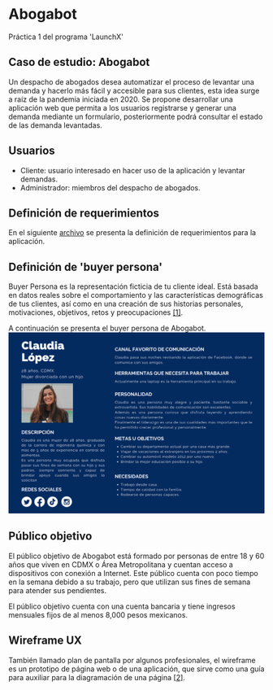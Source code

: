 # Abogabot

Práctica 1 del programa 'LaunchX'

## Caso de estudio: Abogabot

Un despacho de abogados desea automatizar el proceso de levantar una demanda y hacerlo más fácil y accesible para sus clientes, esta idea surge a raíz de la pandemia iniciada en 2020.
Se propone desarrollar una aplicación web que permita a los usuarios registrarse y generar una demanda mediante un formulario, posteriormente podrá consultar el estado de las demanda levantadas.

## Usuarios

- Cliente: usuario interesado en hacer uso de la aplicación y levantar demandas.
- Administrador: miembros del despacho de abogados.

## Definición de requerimientos

En el siguiente [archivo](./RequerimientosAbogabot.pdf) se presenta la definición de requerimientos para la aplicación.

## Definición de 'buyer persona'

Buyer Persona es la representación ficticia de tu cliente ideal. Está basada en datos reales sobre el comportamiento y las características demográficas de tus clientes, así como en una creación de sus historias personales, motivaciones, objetivos, retos y preocupaciones [[1]](https://www.rdstation.com/es/blog/buyer-persona/).

A continuación se presenta el buyer persona de Abogabot.
![Buyer persona](./buyerpersona.png)

## Público objetivo

El público objetivo de Abogabot está formado por personas de entre 18 y 60 años que viven en CDMX o Área Metropolitana y cuentan acceso a dispositivos con conexión a Internet. Este público cuenta con poco tiempo en la semana debido a su trabajo, pero que utilizan sus fines de semana para atender sus pendientes.

El público objetivo cuenta con una cuenta bancaria y tiene ingresos mensuales fijos de al menos 8,000 pesos mexicanos.

## Wireframe UX

También llamado plan de pantalla por algunos profesionales, el wireframe es un prototipo de página web o de una aplicación, que sirve como una guía para auxiliar para la diagramación de una página [[2]](https://rockcontent.com/es/blog/wireframe/).
